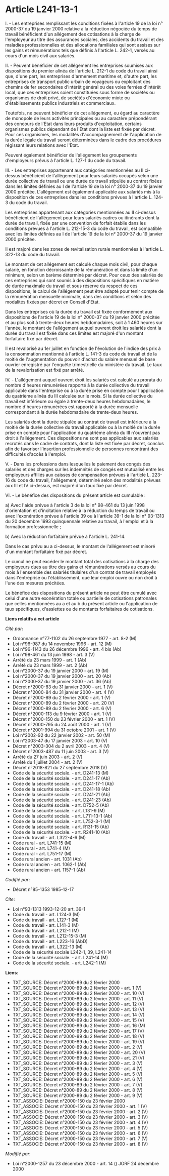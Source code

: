 # Article L241-13-1

I. - Les entreprises remplissant les conditions fixées à l'article 19 de la loi n° 2000-37 du 19 janvier 2000 relative à la
réduction négociée du temps de travail bénéficient d'un allégement des cotisations à la charge de l'employeur au titre des
assurances sociales, des accidents du travail et des maladies professionnelles et des allocations familiales qui sont assises
sur les gains et rémunérations tels que définis à l'article L. 242-1, versés au cours d'un mois civil aux salariés.

II. - Peuvent bénéficier de cet allégement les entreprises soumises aux dispositions du premier alinéa de l'article L. 212-1
du code du travail ainsi que, d'une part, les entreprises d'armement maritime et, d'autre part, les entreprises de transport
public urbain de voyageurs ou exploitant des chemins de fer secondaires d'intérêt général ou des voies ferrées d'intérêt
local, que ces entreprises soient constituées sous forme de sociétés ou organismes de droit privé, de sociétés d'économie
mixte ou d'établissements publics industriels et commerciaux.

Toutefois, ne peuvent bénéficier de cet allégement, eu égard au caractère de monopole de leurs activités principales ou au
caractère prépondérant des concours de l'Etat dans leurs produits d'exploitation, certains organismes publics dépendant de
l'Etat dont la liste est fixée par décret. Pour ces organismes, les modalités d'accompagnement de l'application de la durée
légale du travail seront déterminées dans le cadre des procédures régissant leurs relations avec l'Etat.

Peuvent également bénéficier de l'allégement les groupements d'employeurs prévus à l'article L. 127-1 du code du travail.

III. - Les entreprises appartenant aux catégories mentionnées au II ci-dessus bénéficient de l'allégement pour leurs salariés
occupés selon une durée collective de travail ou une durée de travail stipulée au contrat fixées dans les limites définies au
I de l'article 19 de la loi n° 2000-37 du 19 janvier 2000 précitée. L'allégement est également applicable aux salariés mis à
la disposition de ces entreprises dans les conditions prévues à l'article L. 124-3 du code du travail.

Les entreprises appartenant aux catégories mentionnées au II ci-dessus bénéficient de l'allégement pour leurs salariés cadres
ou itinérants dont la durée de travail, fixée par une convention de forfait établie dans les conditions prévues à l'article
L. 212-15-3 du code du travail, est compatible avec les limites définies au I de l'article 19 de la loi n° 2000-37 du 19
janvier 2000 précitée.

Il est majoré dans les zones de revitalisation rurale mentionnées à l'article L. 322-13 du code du travail.

Le montant de cet allégement est calculé chaque mois civil, pour chaque salarié, en fonction décroissante de la rémunération
et dans la limite d'un minimum, selon un barème déterminé par décret. Pour ceux des salariés de ces entreprises qui sont
soumis à des dispositions spécifiques en matière de durée maximale du travail et sous réserve du respect de ces dispositions,
le calcul de l'allégement peut être adapté pour tenir compte de la rémunération mensuelle minimale, dans des conditions et
selon des modalités fixées par décret en Conseil d'Etat.

Dans les entreprises où la durée du travail est fixée conformément aux dispositions de l'article 19 de la loi n° 2000-37 du
19 janvier 2000 précitée et au plus soit à trente-deux heures hebdomadaires, soit à 1 460 heures sur l'année, le montant de
l'allégement auquel ouvrent droit les salariés dont la durée du travail est fixée dans ces limites est majoré d'un montant
forfaitaire fixé par décret.

Il est revalorisé au 1er juillet en fonction de l'évolution de l'indice des prix à la consommation mentionné à l'article L.
141-3 du code du travail et de la moitié de l'augmentation du pouvoir d'achat du salaire mensuel de base ouvrier enregistré
par l'enquête trimestrielle du ministère du travail. Le taux de la revalorisation est fixé par arrêté.

IV. - L'allégement auquel ouvrent droit les salariés est calculé au prorata du nombre d'heures rémunérées rapporté à la durée
collective du travail applicable dans l'entreprise ou à la durée prise en compte pour l'application du quatrième alinéa du
III calculée sur le mois. Si la durée collective du travail est inférieure ou égale à trente-deux heures hebdomadaires, le
nombre d'heures rémunérées est rapporté à la durée mensuelle correspondant à la durée hebdomadaire de trente-deux heures.

Les salariés dont la durée stipulée au contrat de travail est inférieure à la moitié de la durée collective du travail
applicable ou à la moitié de la durée prise en compte pour l'application du quatrième alinéa du III n'ouvrent pas droit à
l'allégement. Ces dispositions ne sont pas applicables aux salariés recrutés dans le cadre de contrats, dont la liste est
fixée par décret, conclus afin de favoriser l'insertion professionnelle de personnes rencontrant des difficultés d'accès à
l'emploi.

V. - Dans les professions dans lesquelles le paiement des congés des salariés et des charges sur les indemnités de congés est
mutualisé entre les employeurs affiliés aux caisses de compensation prévues à l'article L. 223-16 du code du travail,
l'allégement, déterminé selon des modalités prévues aux III et IV ci-dessus, est majoré d'un taux fixé par décret.

VI. - Le bénéfice des dispositions du présent article est cumulable :

a) Avec l'aide prévue à l'article 3 de la loi n° 98-461 du 13 juin 1998 d'orientation et d'incitation relative à la réduction
du temps de travail ou avec l'exonération prévue à l'article 39 ou à l'article 39-1 de la loi n° 93-1313 du 20 décembre 1993
quinquennale relative au travail, à l'emploi et à la formation professionnelle ;

b) Avec la réduction forfaitaire prévue à l'article L. 241-14.

Dans le cas prévu au a ci-dessus, le montant de l'allégement est minoré d'un montant forfaitaire fixé par décret.

Le cumul ne peut excéder le montant total des cotisations à la charge des employeurs dues au titre des gains et rémunérations
versés au cours du mois à l'ensemble des salariés titulaires d'un contrat de travail employés dans l'entreprise ou
l'établissement, que leur emploi ouvre ou non droit à l'une des mesures précitées.

Le bénéfice des dispositions du présent article ne peut être cumulé avec celui d'une autre exonération totale ou partielle de
cotisations patronales que celles mentionnées au a et au b du présent article ou l'application de taux spécifiques,
d'assiettes ou de montants forfaitaires de cotisations.

**Liens relatifs à cet article**

_Cité par_:

  - Ordonnance n°77-1102 du 26 septembre 1977 - art. 8-2 (M)
  - Loi n°96-987 du 14 novembre 1996 - art. 12 (M)
  - Loi n°96-1143 du 26 décembre 1996 - art. 4 bis (Ab)
  - Loi n°98-461 du 13 juin 1998 - art. 3 (V)
  - Arrêté du 23 mars 1999 - art. 1 (Ab)
  - Arrêté du 23 mars 1999 - art. 2 (Ab)
  - Loi n°2000-37 du 19 janvier 2000 - art. 19 (M)
  - Loi n°2000-37 du 19 janvier 2000 - art. 20 (Ab)
  - Loi n°2000-37 du 19 janvier 2000 - art. 36 (Ab)
  - Décret n°2000-83 du 31 janvier 2000 - art. 1 (V)
  - Décret n°2000-84 du 31 janvier 2000 - art. 4 (V)
  - Décret n°2000-89 du 2 février 2000 - art. 1 (V)
  - Décret n°2000-89 du 2 février 2000 - art. 20 (V)
  - Décret n°2000-89 du 2 février 2000 - art. 6 (V)
  - Décret n°2000-113 du 9 février 2000 - art. 1 (V)
  - Décret n°2000-150 du 23 février 2000 - art. 1 (V)
  - Décret n°2000-795 du 24 août 2000 - art. 1 (V)
  - Décret n°2001-994 du 31 octobre 2001 - art. 1 (V)
  - Loi n°2002-92 du 22 janvier 2002 - art. 50 (M)
  - Loi n°2003-47 du 17 janvier 2003 - art. 10 (V)
  - Décret n°2003-304 du 2 avril 2003 - art. 4 (V)
  - Décret n°2003-487 du 11 juin 2003 - art. 3 (V)
  - Arrêté du 27 juin 2003 - art. 2 (V)
  - Arrêté du 1 juillet 2004 - art. 2 (V)
  - Décret n°2018-821 du 27 septembre 2018 (V)
  - Code de la sécurité sociale. - art. D241-13 (M)
  - Code de la sécurité sociale. - art. D241-17 (Ab)
  - Code de la sécurité sociale. - art. D241-17-1 (Ab)
  - Code de la sécurité sociale. - art. D241-18 (Ab)
  - Code de la sécurité sociale. - art. D241-21 (Ab)
  - Code de la sécurité sociale. - art. D241-23 (Ab)
  - Code de la sécurité sociale. - art. D752-5 (Ab)
  - Code de la sécurité sociale. - art. L131-9 (M)
  - Code de la sécurité sociale. - art. L711-13-1 (Ab)
  - Code de la sécurité sociale. - art. L752-3-1 (M)
  - Code de la sécurité sociale. - art. R131-15 (Ab)
  - Code de la sécurité sociale. - art. R241-10 (Ab)
  - Code du travail - art. L322-4-6 (M)
  - Code rural - art. L741-15 (M)
  - Code rural - art. L741-4 (M)
  - Code rural - art. L751-17 (M)
  - Code rural ancien - art. 1031 (Ab)
  - Code rural ancien - art. 1062-1 (Ab)
  - Code rural ancien - art. 1157-1 (Ab)

_Codifié par_:

  - Décret n°85-1353 1985-12-17

_Cite_:

  - Loi n°93-1313 1993-12-20 art. 39-1
  - Code du travail - art. L124-3 (M)
  - Code du travail - art. L127-1 (M)
  - Code du travail - art. L141-3 (M)
  - Code du travail - art. L212-1 (M)
  - Code du travail - art. L212-15-3 (M)
  - Code du travail - art. L223-16 (AbD)
  - Code du travail - art. L322-13 (M)
  - Code de la sécurité sociale L242-1, 39, L241-14
  - Code de la sécurité sociale. - art. L241-14 (M)
  - Code de la sécurité sociale. - art. L242-1 (M)

**Liens**:

  - TXT_SOURCE: Décret n°2000-89 du 2 février 2000
  - TXT_SOURCE: Décret n°2000-89 du 2 février 2000 - art. 1 (V)
  - TXT_SOURCE: Décret n°2000-89 du 2 février 2000 - art. 10 (V)
  - TXT_SOURCE: Décret n°2000-89 du 2 février 2000 - art. 11 (V)
  - TXT_SOURCE: Décret n°2000-89 du 2 février 2000 - art. 12 (V)
  - TXT_SOURCE: Décret n°2000-89 du 2 février 2000 - art. 13 (V)
  - TXT_SOURCE: Décret n°2000-89 du 2 février 2000 - art. 14 (V)
  - TXT_SOURCE: Décret n°2000-89 du 2 février 2000 - art. 15 (V)
  - TXT_SOURCE: Décret n°2000-89 du 2 février 2000 - art. 16 (M)
  - TXT_SOURCE: Décret n°2000-89 du 2 février 2000 - art. 17 (V)
  - TXT_SOURCE: Décret n°2000-89 du 2 février 2000 - art. 18 (V)
  - TXT_SOURCE: Décret n°2000-89 du 2 février 2000 - art. 19 (V)
  - TXT_SOURCE: Décret n°2000-89 du 2 février 2000 - art. 2 (V)
  - TXT_SOURCE: Décret n°2000-89 du 2 février 2000 - art. 20 (V)
  - TXT_SOURCE: Décret n°2000-89 du 2 février 2000 - art. 21 (V)
  - TXT_SOURCE: Décret n°2000-89 du 2 février 2000 - art. 3 (V)
  - TXT_SOURCE: Décret n°2000-89 du 2 février 2000 - art. 4 (V)
  - TXT_SOURCE: Décret n°2000-89 du 2 février 2000 - art. 5 (V)
  - TXT_SOURCE: Décret n°2000-89 du 2 février 2000 - art. 6 (V)
  - TXT_SOURCE: Décret n°2000-89 du 2 février 2000 - art. 7 (V)
  - TXT_SOURCE: Décret n°2000-89 du 2 février 2000 - art. 8 (V)
  - TXT_SOURCE: Décret n°2000-89 du 2 février 2000 - art. 9 (V)
  - TXT_ASSOCIE: Décret n°2000-150 du 23 février 2000
  - TXT_ASSOCIE: Décret n°2000-150 du 23 février 2000 - art. 1 (V)
  - TXT_ASSOCIE: Décret n°2000-150 du 23 février 2000 - art. 2 (V)
  - TXT_ASSOCIE: Décret n°2000-150 du 23 février 2000 - art. 3 (V)
  - TXT_ASSOCIE: Décret n°2000-150 du 23 février 2000 - art. 4 (V)
  - TXT_ASSOCIE: Décret n°2000-150 du 23 février 2000 - art. 5 (V)
  - TXT_ASSOCIE: Décret n°2000-150 du 23 février 2000 - art. 6 (V)
  - TXT_ASSOCIE: Décret n°2000-150 du 23 février 2000 - art. 7 (V)
  - TXT_ASSOCIE: Décret n°2000-150 du 23 février 2000 - art. 8 (V)

_Modifié par_:

  - Loi n°2000-1257 du 23 décembre 2000 - art. 14 () JORF 24 décembre 2000

